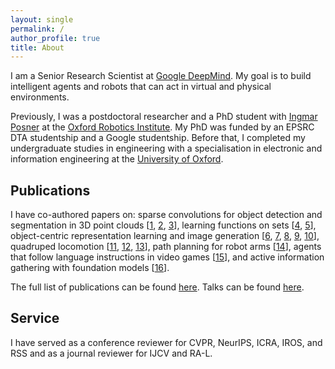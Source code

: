 ```yaml
---
layout: single
permalink: /
author_profile: true
title: About
---
```


I am a Senior Research Scientist at [Google DeepMind](https://deepmind.google).
My goal is to build intelligent agents and robots that can act in virtual and physical environments.

Previously, I was a postdoctoral researcher and a PhD student with [Ingmar Posner](https://ori.ox.ac.uk/people/ingmar-posner/) at the [Oxford Robotics Institute](https://ori.ox.ac.uk).
My PhD was funded by an EPSRC DTA studentship and a Google studentship.
Before that, I completed my undergraduate studies in engineering with a specialisation in electronic and information engineering at the [University of Oxford](https://www.ox.ac.uk).

## Publications

I have co-authored papers on:
sparse convolutions for object detection and segmentation in 3D point clouds
[[1](https://arxiv.org/abs/1609.06666),
[2](https://arxiv.org/abs/1710.06104),
[3](https://arxiv.org/abs/1711.10275)],
learning functions on sets
[[4](https://arxiv.org/abs/1901.09006),
[5](https://arxiv.org/abs/2107.01959)],
object-centric representation learning and image generation
[[6](https://arxiv.org/abs/1907.13052),
[7](https://arxiv.org/abs/2007.06245),
[8](https://arxiv.org/abs/2007.01272),
[9](https://arxiv.org/abs/2105.14895),
[10](https://arxiv.org/abs/2104.09958)],
quadruped locomotion
[[11](https://arxiv.org/abs/2007.01520),
[12](https://arxiv.org/abs/2112.04809),
[13](https://arxiv.org/abs/2205.01179)],
path planning for robot arms
[[14](https://arxiv.org/abs/2210.11779)],
agents that follow language instructions in video games
[[15](https://arxiv.org/abs/2404.10179)],
and active information gathering with foundation models
[[16](https://arxiv.org/abs/2412.06438)].

The full list of publications can be found [here](https://martinengelcke.github.io/publications/).
Talks can be found [here](https://martinengelcke.github.io/talks/).

## Service

I have served as a conference reviewer for CVPR, NeurIPS, ICRA, IROS, and RSS and as a journal reviewer for IJCV and RA-L.
